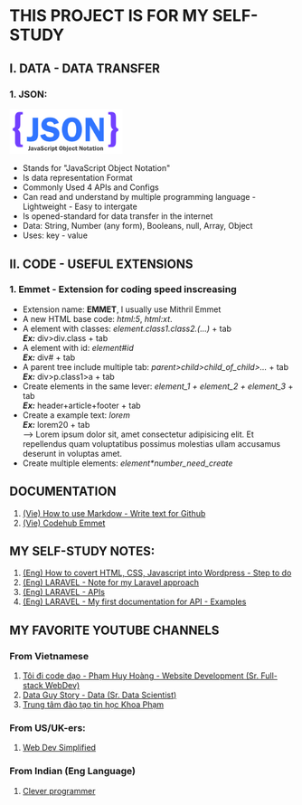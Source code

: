 # THIS PROJECT IS FOR MY SELF-STUDY

## I. DATA - DATA TRANSFER
### 1. JSON:

<img src="https://github.com/TamLNM/SELF-STUDY/blob/master/images/json-logo.png" width="200">

- Stands for "JavaScript Object Notation"
- Is data representation Format
- Commonly Used 4 APIs and Configs
- Can read and understand by multiple programming language - Lightweight - Easy to intergate
- Is opened-standard for data transfer in the internet
- Data: String, Number (any form), Booleans, null, Array, Object
- Uses: key - value 

## II. CODE - USEFUL EXTENSIONS
### 1. <b>Emmet</b> - Extension for coding speed inscreasing

- Extension name: <b>EMMET</b>, I usually use Mithril Emmet
- A new HTML base code: <i>html:5</i>, <i>html:xt</i>.
- A element with classes: <i>element.class1.class2.(...)</i> + tab
<br><b><i>Ex:</i></b> div>div.class + tab
- A element with id: <i>element#id</i>
<br><b><i>Ex:</i></b> div# + tab
- A parent tree include multiple tab: <i>parent>child>child_of_child>...</i> + tab
<br><b><i>Ex:</i></b> div>p.class1>a + tab
- Create elements in the same lever: <i>element_1 + element_2 + element_3</i> + tab
<br><b><i>Ex:</i></b> header+article+footer + tab
- Create a example text: <i>lorem<number of character you want to create></i>
<br><b><i>Ex:</i></b> lorem20 + tab
<br>--> Lorem ipsum dolor sit, amet consectetur adipisicing elit. Et repellendus quam voluptatibus possimus molestias ullam accusamus deserunt in voluptas amet.
- Create multiple elements: <i>element*number_need_create</i>

  
## DOCUMENTATION
1. [(Vie) How to use Markdow - Write text for Github](https://viblo.asia/helps/cach-su-dung-markdown-bxjvZYnwkJZ)
2. [(Vie) Codehub Emmet](https://www.codehub.com.vn/Viet-HTML-Nhanh-Hon-Voi-Emmet)
 
## MY SELF-STUDY NOTES:
1. [(Eng) How to covert HTML, CSS, Javascript into Wordpress - Step to do](https://docs.google.com/document/d/1xp-I7kgeLrttyS3ySjwmyGjvt7wh09t4Hn91B2fujmY/edit?usp=sharing)
2. [(Eng) LARAVEL - Note for my Laravel approach](https://docs.google.com/document/d/14ZGjTyPZ7bHScMhA-o58TIGme7s2kmvbapcK34KDFn4/edit?usp=sharing)
3. [(Eng) LARAVEL - APIs](https://docs.google.com/document/d/1Qh4YJ4vAGv_aqwHtzTQNNI--2wbvrNXHzntoJ8z4Hj8/edit?usp=sharing)
4. [(Eng) LARAVEL - My first documentation for API - Examples](https://docs.google.com/document/d/1rjZJWE1nXJNOl4i2Qzz1tWmr6iA2vu8OEsIygkwOBN8/edit?usp=sharing)

## MY FAVORITE YOUTUBE CHANNELS
### From Vietnamese
1. [Tôi đi code dạo - Phạm Huy Hoàng - Website Development (Sr. Full-stack WebDev)](https://www.youtube.com/channel/UCdV9tn79v3ecSDpC1AjVKaw)
2. [Data Guy Story - Data (Sr. Data Scientist)](https://www.youtube.com/channel/UCYHKeGCNDpgbof7uPXrEWbQ)
3. [Trung tâm đào tạo tin học Khoa Phạm](https://www.youtube.com/user/khoazend)

### From US/UK-ers:
1. [Web Dev Simplified](https://www.youtube.com/c/WebDevSimplified)
 
### From Indian (Eng Language)
1. [Clever programmer](https://www.youtube.com/channel/UCqrILQNl5Ed9Dz6CGMyvMTQ)


